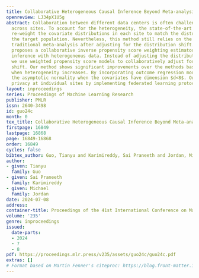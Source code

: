 ```yaml
---
title: Collaborative Heterogeneous Causal Inference Beyond Meta-analysis
openreview: LJ34pX1U5g
abstract: Collaboration between different data centers is often challenged by heterogeneity
  across sites. To account for the heterogeneity, the state-of-the-art method is to
  re-weight the covariate distributions in each site to match the distribution of
  the target population. Nevertheless, this method still relies on the concept of
  traditional meta-analysis after adjusting for the distribution shift. This work
  proposes a collaborative inverse propensity score weighting estimator for causal
  inference with heterogeneous data. Instead of adjusting the distribution shift separately,
  we use weighted propensity score models to collaboratively adjust for the distribution
  shift. Our method shows significant improvements over the methods based on meta-analysis
  when heterogeneity increases. By incorporating outcome regression models, we prove
  the asymptotic normality when the covariates have dimension $d<8$. Our methods preserve
  privacy at individual sites by implementing federated learning protocols.
layout: inproceedings
series: Proceedings of Machine Learning Research
publisher: PMLR
issn: 2640-3498
id: guo24c
month: 0
tex_title: Collaborative Heterogeneous Causal Inference Beyond Meta-analysis
firstpage: 16849
lastpage: 16868
page: 16849-16868
order: 16849
cycles: false
bibtex_author: Guo, Tianyu and Karimireddy, Sai Praneeth and Jordan, Michael
author:
- given: Tianyu
  family: Guo
- given: Sai Praneeth
  family: Karimireddy
- given: Michael
  family: Jordan
date: 2024-07-08
address:
container-title: Proceedings of the 41st International Conference on Machine Learning
volume: '235'
genre: inproceedings
issued:
  date-parts:
  - 2024
  - 7
  - 8
pdf: https://proceedings.mlr.press/v235/assets/guo24c/guo24c.pdf
extras: []
# Format based on Martin Fenner's citeproc: https://blog.front-matter.io/posts/citeproc-yaml-for-bibliographies/
---
```

